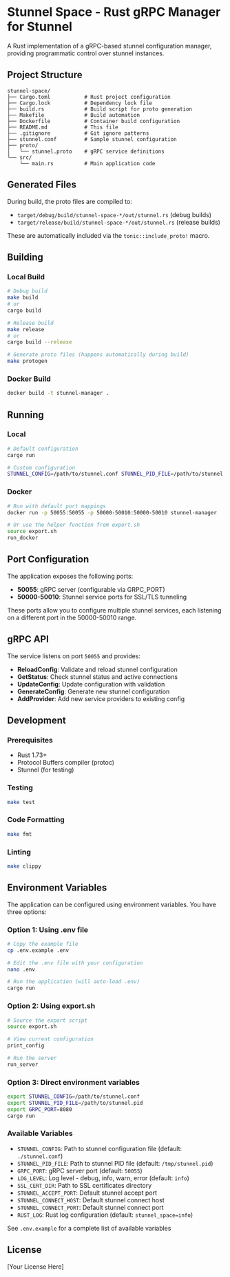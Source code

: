 # Stunnel Space - Rust gRPC Manager for Stunnel

A Rust implementation of a gRPC-based stunnel configuration manager, providing programmatic control over stunnel instances.

## Project Structure

```
stunnel-space/
├── Cargo.toml           # Rust project configuration
├── Cargo.lock           # Dependency lock file
├── build.rs             # Build script for proto generation
├── Makefile             # Build automation
├── Dockerfile           # Container build configuration
├── README.md            # This file
├── .gitignore           # Git ignore patterns
├── stunnel.conf         # Sample stunnel configuration
├── proto/
│   └── stunnel.proto    # gRPC service definitions
└── src/
    └── main.rs          # Main application code
```

## Generated Files

During build, the proto files are compiled to:
- `target/debug/build/stunnel-space-*/out/stunnel.rs` (debug builds)
- `target/release/build/stunnel-space-*/out/stunnel.rs` (release builds)

These are automatically included via the `tonic::include_proto!` macro.

## Building

### Local Build
```bash
# Debug build
make build
# or
cargo build

# Release build
make release
# or
cargo build --release

# Generate proto files (happens automatically during build)
make protogen
```

### Docker Build
```bash
docker build -t stunnel-manager .
```

## Running

### Local
```bash
# Default configuration
cargo run

# Custom configuration
STUNNEL_CONFIG=/path/to/stunnel.conf STUNNEL_PID_FILE=/path/to/stunnel.pid cargo run
```

### Docker
```bash
# Run with default port mappings
docker run -p 50055:50055 -p 50000-50010:50000-50010 stunnel-manager

# Or use the helper function from export.sh
source export.sh
run_docker
```

## Port Configuration

The application exposes the following ports:
- **50055**: gRPC server (configurable via GRPC_PORT)
- **50000-50010**: Stunnel service ports for SSL/TLS tunneling

These ports allow you to configure multiple stunnel services, each listening on a different port in the 50000-50010 range.

## gRPC API

The service listens on port `50055` and provides:

- **ReloadConfig**: Validate and reload stunnel configuration
- **GetStatus**: Check stunnel status and active connections
- **UpdateConfig**: Update configuration with validation
- **GenerateConfig**: Generate new stunnel configuration
- **AddProvider**: Add new service providers to existing config

## Development

### Prerequisites
- Rust 1.73+
- Protocol Buffers compiler (protoc)
- Stunnel (for testing)

### Testing
```bash
make test
```

### Code Formatting
```bash
make fmt
```

### Linting
```bash
make clippy
```

## Environment Variables

The application can be configured using environment variables. You have three options:

### Option 1: Using .env file
```bash
# Copy the example file
cp .env.example .env

# Edit the .env file with your configuration
nano .env

# Run the application (will auto-load .env)
cargo run
```

### Option 2: Using export.sh
```bash
# Source the export script
source export.sh

# View current configuration
print_config

# Run the server
run_server
```

### Option 3: Direct environment variables
```bash
export STUNNEL_CONFIG=/path/to/stunnel.conf
export STUNNEL_PID_FILE=/path/to/stunnel.pid
export GRPC_PORT=8080
cargo run
```

### Available Variables

- `STUNNEL_CONFIG`: Path to stunnel configuration file (default: `./stunnel.conf`)
- `STUNNEL_PID_FILE`: Path to stunnel PID file (default: `/tmp/stunnel.pid`)
- `GRPC_PORT`: gRPC server port (default: `50055`)
- `LOG_LEVEL`: Log level - debug, info, warn, error (default: `info`)
- `SSL_CERT_DIR`: Path to SSL certificates directory
- `STUNNEL_ACCEPT_PORT`: Default stunnel accept port
- `STUNNEL_CONNECT_HOST`: Default stunnel connect host
- `STUNNEL_CONNECT_PORT`: Default stunnel connect port
- `RUST_LOG`: Rust log configuration (default: `stunnel_space=info`)

See `.env.example` for a complete list of available variables

## License

[Your License Here]